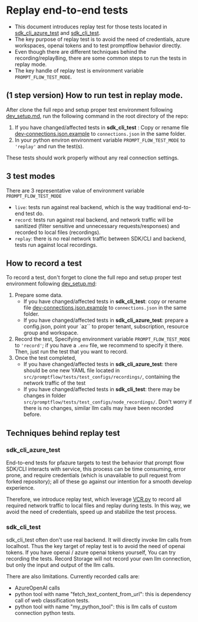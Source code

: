 # Replay end-to-end tests

* This document introduces replay test for those tests located in [sdk_cli_azure_test](../../src/promptflow/tests/sdk_cli_azure_test/e2etests/) and [sdk_cli_test](../../src/promptflow/tests/sdk_cli_test/e2etests/).
* The key purpose of replay test is to avoid the need of credentials, azure workspaces, openai tokens and to test promptflow behavior directly.
* Even though there are different techniques behind the recording/replay8ing, there are some common steps to run the tests in replay mode.
* The key handle of replay test is environment variable `PROMPT_FLOW_TEST_MODE`.

## (1 step version) How to run test in replay mode.

After clone the full repo and setup proper test environment following [dev_setup.md](./dev_setup.md), run the following command in the root directory of the repo:

1. If you have changed/affected tests in __sdk_cli_test__ : Copy or rename file [dev-connections.json.example](../../src/promptflow/dev-connections.json.example) to `connections.json` in the same folder.
2. In your python environ environment variable `PROMPT_FLOW_TEST_MODE` to `'replay'` and run the test(s).

These tests should work properly without any real connection settings.

## 3 test modes

There are 3 representative value of environment variable `PROMPT_FLOW_TEST_MODE`
- `live`: tests run against real backend, which is the way traditional end-to-end test do.
- `record`: tests run against real backend, and network traffic will be sanitized (filter sensitive and unnecessary requests/responses) and recorded to local files (recordings).
- `replay`: there is no real network traffic between SDK/CLI and backend, tests run against local recordings.

## How to record a test

To record a test, don't forget to clone the full repo and setup proper test environment following [dev_setup.md](./dev_setup.md):
1. Prepare some data.
   * If you have changed/affected tests in __sdk_cli_test__: copy or rename file [dev-connections.json.example](../../src/promptflow/dev-connections.json.example) to `connections.json` in the same folder.
   * If you have changed/affected tests in __sdk_cli_azure_test__: prepare a config.json, point your `az`` to proper tenant, subscription, resource group and workspace.
2. Record the test, Specifying environment variable `PROMPT_FLOW_TEST_MODE` to `'record'`; if you have a `.env` file, we recommend to specify it there. Then, just run the test that you want to record.
3. Once the test completed,
   * If you have changed/affected tests in __sdk_cli_azure_test__: there should be one new YAML file located in `src/promptflow/tests/test_configs/recordings/`, containing the network traffic of the test
   * If you have changed/affected tests in __sdk_cli_test__: there may be changes in folder `src/promptflow/tests/test_configs/node_recordings/`. Don't worry if there is no changes, similar llm calls may have been recorded before.

## Techniques behind replay test

### sdk_cli_azure_test

End-to-end tests for pfazure targets to test the behavior that prompt flow SDK/CLI interacts with service, this process can be time consuming, error prone, and require credentials (which is unavailable to pull request from forked repository); all of these go against our intention for a smooth develop experience.

Therefore, we introduce replay test, which leverage [VCR.py](https://pypi.org/project/vcrpy/) to record all required network traffic to local files and replay during tests. In this way, we avoid the need of credentials, speed up and stabilize the test process.

### sdk_cli_test

sdk_cli_test often don't use real backend. It will directly invoke llm calls from localhost. Thus the key target of replay test is to avoid the need of openai tokens. If you have openai / azure openai tokens yourself,
You can try recording the tests. Record Storage will not record your own llm connection, but only the input and output of the llm calls.

There are also limitations. Currently recorded calls are:
* AzureOpenAI calls
* python tool with name "fetch_text_content_from_url": this is dependency call of web classification tests.
* python tool with name "my_python_tool": this is llm calls of custom connection python tests.